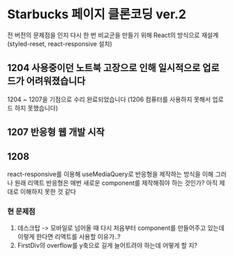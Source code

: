 # Starbucks 페이지 클론코딩 ver.2
전 버전의 문제점을 인지 다시 한 번 비교군을 만들기 위해 React의 방식으로 재설계
(styled-reset, react-responsive 설치)

## 1204 사용중이던 노트북 고장으로 인해 일시적으로 업로드가 어려워졌습니다
1204 ~ 1207을 기점으로 수리 완료되었습니다 (1206 컴퓨터를 사용하지 못해서 업로드 하지 못했습니다)

## 1207 반응형 웹 개발 시작

## 1208
react-responsive를 이용해 useMediaQuery로 반응형을 제작하는 방식을 이해
그러나 원래 리액트 반응형은 매번 새로운 component를 제작해줘야 하는 것인가?
아직 제대로 이해하지 못한 것 같다

### 현 문제점 
1. 데스크탑 -> 모바일로 넘어올 때 다시 처음부터 component를 만들어주고 있는데 이렇게 한다면 리액트를 사용할 이유가..?
2. FirstDiv의 overflow를 y축으로 길게 늘어트려야 하는데 어떻게 할 지?
